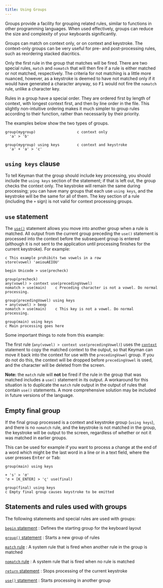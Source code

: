 ```yaml
---
title: Using Groups
---
```


Groups provide a facility for grouping related rules, similar to functions in
other programming languages. When used effectively, groups can reduce the size
and complexity of your keyboards significantly.

Groups can match on context only, or on context and keystroke. The context-only
groups can be very useful for pre- and post-processing rules, such as reordering
stacked diacritics.

Only the first rule in the group that matches will be fired. There are two
special rules, `match` and `nomatch` that will then fire if a rule is either
matched or not matched, respectively. The criteria for not matching is a little
more nuanced, however, as a keystroke is deemed to have not matched only if it
would have generated a character anyway, so <kbd>F1</kbd> would not fire the
`nomatch` rule, unlike a character key.

Rules in a group have a special order. They are ordered first by length of
context, with longest context first, and then by line order in the file. This
slightly non-intuitive ordering makes it much simpler to group rules according
to their function, rather than necessarily by their priority.

The examples below show the two types of groups.

```
group(mygroup)                   c context only
  'a' > 'b'

group(mygroup) using keys        c context and keystroke
  'a' + 'a' > 'c'
```

## `using keys` clause

To tell Keyman that the group should include key processing, you should include
the `using keys` section of the statement; if that is left out, the group checks
the context only. The keystroke will remain the same during processing; you can
have many groups that each use `using keys`, and the keystroke will be the same
for all of them. The key section of a rule (including the `+` sign) is not valid
for context processing groups.

## `use` statement

The [`use()`](../reference/use) statement allows you move into another group
when a rule is matched. All output from the current group preceding the `use()`
statement is processed into the context before the subsequent group is entered
(although it is not sent to the application until processing finishes for the
current keystroke). For example:

```
c This example prohibits two vowels in a row
store(vowel) 'aeiouAEIOU'

begin Unicode > use(precheck)

group(precheck)
any(vowel) > context use(precedingVowel)
nomatch > use(main)    c Preceding character is not a vowel. Do normal processing.

group(precedingVowel) using keys
+ any(vowel) > beep
nomatch > use(main)    c This key is not a vowel. Do normal processing.

group(main) using keys
c Main processing goes here
```

Some important things to note from this example:

The first rule (`any(vowel) > context use(precedingVowel)`) uses the
[`context`](../reference/context) statement to copy the matched context to the
output, so that Keyman can move it back into the context for use with the
`precedingVowel` group. If you do not do this, the context will be dropped
before `precedingVowel` is used, and the character will be deleted from the
screen.

**Note:** the `match` rule will **not** be fired if the rule in the group that
was matched includes a `use()` statement in its output. A workaround for this
situation is to duplicate the `match` rule output in the output of rules that
contain `use()` statements. A more comprehensive solution may be included in
future versions of the language.

## Empty final group

If the final group processed is a context and keystroke group (`using keys`),
and there is no `nomatch` rule, and the keystroke is not matched in the group,
the keystroke will be output to the screen, regardless of whether or not it was
matched in earlier groups.

This can be used for example if you want to process a change at the end of a
word which might be the last word in a line or in a text field, where the user
presses <kbd>Enter</kbd> or <kbd>Tab</kbd>:

```
group(main) using keys

+ 's' > 'σ'
'σ + [K_ENTER] > 'ς' use(final)

group(final) using keys
c Empty final group causes keystroke to be emitted
```

## Statements and rules used with groups

The following statements and special rules are used with groups:

[`begin` statement](../reference/begin)
: Defines the starting group for the keyboard layout

[`group()` statement](../reference/group)
: Starts a new group of rules

[`match` rule](../reference/match)
: A system rule that is fired when another rule in the group is matched

[`nomatch` rule](../reference/nomatch)
: A system rule that is fired when no rule is matched

[`return` statement](../reference/return)
: Stops processing of the current keystroke

[`use()` statement](../reference/use)
: Starts processing in another group
